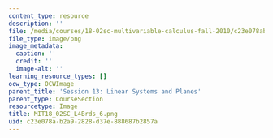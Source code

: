 ```yaml
---
content_type: resource
description: ''
file: /media/courses/18-02sc-multivariable-calculus-fall-2010/c23e078ab2a92828d37e888687b2857a_MIT18_02SC_L4Brds_6.png
file_type: image/png
image_metadata:
  caption: ''
  credit: ''
  image-alt: ''
learning_resource_types: []
ocw_type: OCWImage
parent_title: 'Session 13: Linear Systems and Planes'
parent_type: CourseSection
resourcetype: Image
title: MIT18_02SC_L4Brds_6.png
uid: c23e078a-b2a9-2828-d37e-888687b2857a
---
```

